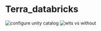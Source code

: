 # Terra_databricks

![configure unity catalog](https://github.com/Ankit-Kumar-99/Terra_databricks/assets/101041223/0bb73da2-64ce-4114-bb37-61f33ced9e3e)
![wits vs  without ](https://github.com/Ankit-Kumar-99/Terra_databricks/assets/101041223/bef9cf06-a470-4f2b-b26c-273004c7cadc)
